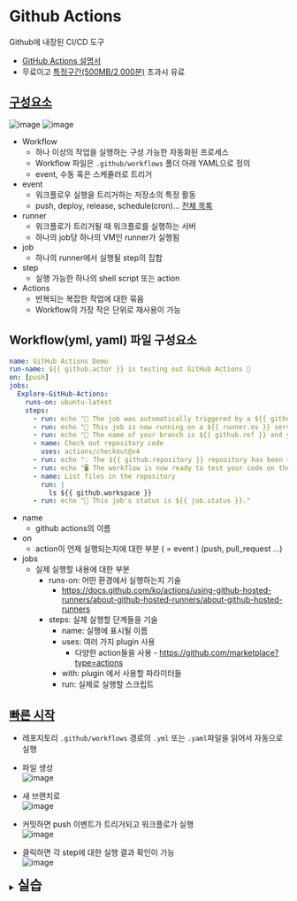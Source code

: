 # Github Actions
Github에 내장된 CI/CD 도구
- [GitHub Actions 설명서](https://docs.github.com/ko/actions)
- 무료이고 [특정구간(500MB/2,000분)](https://docs.github.com/ko/billing/managing-billing-for-github-actions/about-billing-for-github-actions)  초과시 유료

## [구성요소](https://docs.github.com/ko/actions/learn-github-actions/understanding-github-actions#the-components-of-github-actions)
![image](https://github.com/hana2set/study/assets/97689567/7b428990-3970-4ef3-9914-62faf30ac6c5)
![image](https://github.com/hana2set/study/assets/97689567/799edd33-eae3-419d-980a-4234080f280e)

- Workflow
    - 하나 이상의 작업을 실행하는 구성 가능한 자동화된 프로세스
    - Workflow 파일은 `.github/workflows` 폴더 아래 YAML으로 정의
    - event, 수동 혹은 스케쥴러로 트리거
- event
    - 워크플로우 실행을 트리거하는 저장소의 특정 활동
    - push, deploy, release, schedule(cron)... [전체 목록](https://docs.github.com/en/actions/using-workflows/events-that-trigger-workflows)
- runner
    - 워크플로가 트리거될 때 워크플로를 실행하는 서버
    - 하나의 job당 하나의 VM인 runner가 실행됨
- job
    - 하나의 runner에서 실행될 step의 집합
- step
    - 실행 가능한 하나의 shell script 또는 action
- Actions
    - 반복되는 복잡한 작업에 대한 묶음
    - Workflow의 가장 작은 단위로 재사용이 가능

## Workflow(yml, yaml) 파일 구성요소
```yml
name: GitHub Actions Demo
run-name: ${{ github.actor }} is testing out GitHub Actions 🚀
on: [push]
jobs:
  Explore-GitHub-Actions:
    runs-on: ubuntu-latest
    steps:
      - run: echo "🎉 The job was automatically triggered by a ${{ github.event_name }} event."
      - run: echo "🐧 This job is now running on a ${{ runner.os }} server hosted by GitHub!"
      - run: echo "🔎 The name of your branch is ${{ github.ref }} and your repository is ${{ github.repository }}."
      - name: Check out repository code
        uses: actions/checkout@v4
      - run: echo "💡 The ${{ github.repository }} repository has been cloned to the runner."
      - run: echo "🖥️ The workflow is now ready to test your code on the runner."
      - name: List files in the repository
        run: |
          ls ${{ github.workspace }}
      - run: echo "🍏 This job's status is ${{ job.status }}."
```
- name
    - github actions의 이름
- on
    - action이 언제 실행되는지에 대한 부분 ( = event ) (push, pull_request ...)
- jobs
    - 실제 실행할 내용에 대한 부분
        - runs-on: 어떤 환경에서 실행하는지 기술
            - https://docs.github.com/ko/actions/using-github-hosted-runners/about-github-hosted-runners/about-github-hosted-runners
        - steps: 실제 실행할 단계들을 기술
            - name: 실행에 표시될 이름
            - uses:  여러 가지 plugin 사용
                - 다양한 action들을 사용 - https://github.com/marketplace?type=actions
            - with: plugin 에서 사용할 파라미터들
            - run: 실제로 실행할 스크립트


## [빠른 시작](https://docs.github.com/ko/actions/quickstart) 

- 레포지토리 `.github/workflows` 경로의 `.yml` 또는 `.yaml`파일을 읽어서 자동으로 실행  

- 파일 생성  
![image](https://github.com/hana2set/study/assets/97689567/913e36e4-05b2-4268-81fa-40366c9ba7e1)

- 새 브랜치로  
![image](https://github.com/hana2set/study/assets/97689567/6a0cfd59-b8c5-46a6-8d47-6c8a8607de2d)

- 커밋하면 push 이벤트가 트리거되고 워크플로가 실행  
![image](https://github.com/hana2set/study/assets/97689567/c353321a-f1b5-4f05-bea1-6395c6681852)

- 클릭하면 각 step에 대한 실행 결과 확인이 가능  
![image](https://github.com/hana2set/study/assets/97689567/fd0cc9f7-49ef-49be-9206-75779ffe61db)


<details>
    <summary><span style="font-weight: bold; font-size: 24px">실습</span></summary>

## 실습 - [github_sample](https://github.com/hana2set/github-action-sample)  
1. develop, feature/add-workflow 브랜치 추가
2. feature/add-workflow 브랜치에 run-test.yaml 생성
    ```
    # Actions 이름 github 페이지에서 볼 수 있다.
    name: Run Test

    # Event Trigger 특정 액션 (Push, Pull_Request)등이 명시한 Branch에서 일어나면 동작을 수행한다.
    on:
    push:
        # 배열로 여러 브랜치를 넣을 수 있다.
        branches: [ develop, feature/* ]
    # github pull request 생성시
    pull_request:
        branches:
        - develop # -로 여러 브랜치를 명시하는 것도 가능

    # 실제 어떤 작업을 실행할지에 대한 명시
    jobs:
    build:
        # 스크립트 실행 환경 (OS)
        # 배열로 선언시 개수 만큼 반복해서 실행한다. ( 예제 : 1번 실행)
        runs-on: [ ubuntu-latest ]

        # 실제 실행 스크립트
        steps:
        # uses는 github actions에서 제공하는 플러그인을 실행.(git checkout 실행)
        - name: checkout
            uses: actions/checkout@v4

        # with은 plugin 파라미터 입니다. (java 17버전 셋업)
        - name: java setup
            uses: actions/setup-java@v2
            with:
            distribution: 'adopt' # See 'Supported distributions' for available options
            java-version: '17'

        - name: make executable gradlew
            run: chmod +x ./gradlew

        # run은 사용자 지정 스크립트 실행
        - name: run unittest
            run: |
            ./gradlew clean test
    ```
3. feature/add-workflow 에서 workflow 실행됨
![image](https://github.com/hana2set/study/assets/97689567/d209991c-080a-49db-adc5-335a0c4996f9)


4. `run-test.yaml`에 입력된 `push`, `pull_request`과정에서 workflow 실행
![image](https://github.com/hana2set/study/assets/97689567/07cf1c73-85ae-4f22-ae2b-7e81a7f02480)
![image](https://github.com/hana2set/study/assets/97689567/acc2bde9-310f-4717-99df-dd3cbc30d3c0)

5. 테스트 실패시 메일 옴
![image](https://github.com/hana2set/study/assets/97689567/f880bd02-2c41-410d-bc4e-506a7712c7cf)
</details>

